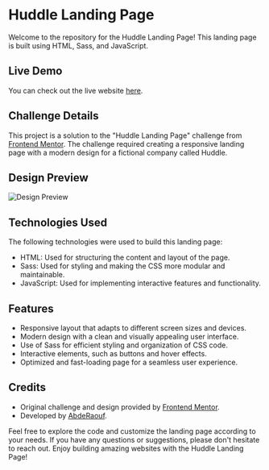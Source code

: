 # Huddle Landing Page

Welcome to the repository for the Huddle Landing Page! This landing page is built using HTML, Sass, and JavaScript.

## Live Demo

You can check out the live website [here](https://abdraoufx.github.io/frontEndMentor_Challenges/junior/huddle_landing_page).

## Challenge Details

This project is a solution to the "Huddle Landing Page" challenge from [Frontend Mentor](https://www.frontendmentor.io). The challenge required creating a responsive landing page with a modern design for a fictional company called Huddle.

## Design Preview

![Design Preview](https://res.cloudinary.com/dz209s6jk/image/upload/q_auto:good,w_900/Challenges/r6fio3uuca3rqvijjavh.jpg "Design Preview")

## Technologies Used

The following technologies were used to build this landing page:

- HTML: Used for structuring the content and layout of the page.
- Sass: Used for styling and making the CSS more modular and maintainable.
- JavaScript: Used for implementing interactive features and functionality.

## Features

- Responsive layout that adapts to different screen sizes and devices.
- Modern design with a clean and visually appealing user interface.
- Use of Sass for efficient styling and organization of CSS code.
- Interactive elements, such as buttons and hover effects.
- Optimized and fast-loading page for a seamless user experience.

## Credits

- Original challenge and design provided by [Frontend Mentor](https://www.frontendmentor.io).
- Developed by [AbdeRaouf](https://github.com/abdraoufx).

Feel free to explore the code and customize the landing page according to your needs. If you have any questions or suggestions, please don't hesitate to reach out. Enjoy building amazing websites with the Huddle Landing Page!

